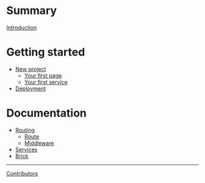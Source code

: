 # Summary

[Introduction](./introduction.md)

# Getting started

- [New project]()
    - [Your first page]()
    - [Your first service]()
- [Deployment]()

# Documentation

- [Routing]()
    - [Route]()
    - [Middleware]()
- [Services]()
- [Brick]()

---

[Contributors]()
